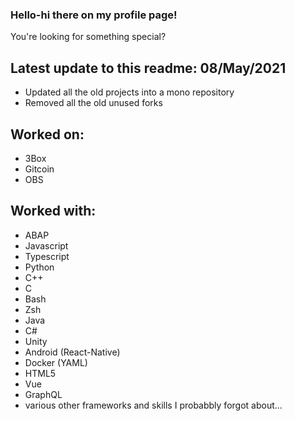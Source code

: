 ### Hello-hi there on my profile page!
You're looking for something special?

## Latest update to this readme: 08/May/2021
* Updated all the old projects into a mono repository
* Removed all the old unused forks

## Worked on:
* 3Box
* Gitcoin
* OBS

## Worked with:
* ABAP
* Javascript
* Typescript
* Python
* C++
* C
* Bash
* Zsh
* Java
* C#
* Unity
* Android (React-Native)
* Docker (YAML)
* HTML5
* Vue
* GraphQL
* various other frameworks and skills I probabbly forgot about...

<!--
**kuhnchris/kuhnchris** is a ✨ _special_ ✨ repository because its `README.md` (this file) appears on your GitHub profile.

Here are some ideas to get you started:

- 🔭 I’m currently working on ...
- 🌱 I’m currently learning ...
- 👯 I’m looking to collaborate on ...
- 🤔 I’m looking for help with ...
- 💬 Ask me about ...
- 📫 How to reach me: ...
- 😄 Pronouns: ...
- ⚡ Fun fact: ...
-->
